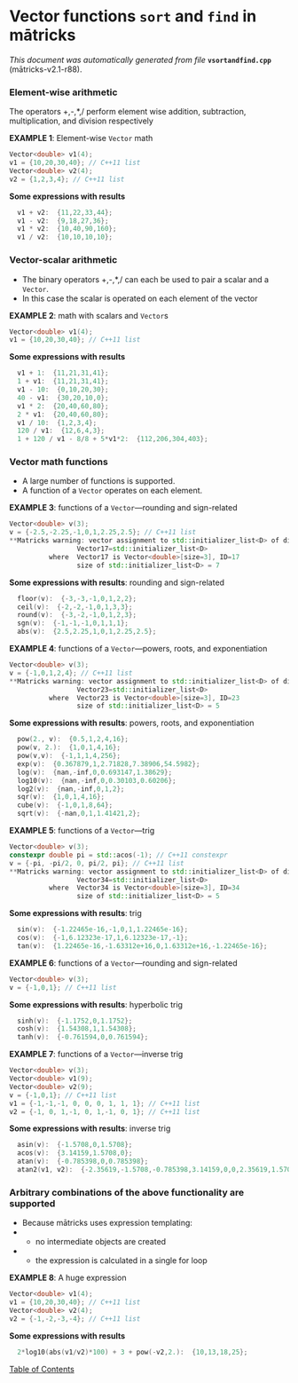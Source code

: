 
# Vector functions `sort` and `find` in mātricks
_This document was automatically generated from file_ **`vsortandfind.cpp`** (mātricks-v2.1-r88).

### Element-wise arithmetic
The operators +,-,*,/ perform element wise addition, subtraction, multiplication, and division respectively


**EXAMPLE 1**: Element-wise `Vector` math
```C++
Vector<double> v1(4);
v1 = {10,20,30,40}; // C++11 list
Vector<double> v2(4);
v2 = {1,2,3,4}; // C++11 list
```

**Some expressions with results**
```C++
  v1 + v2:  {11,22,33,44}; 
  v1 - v2:  {9,18,27,36}; 
  v1 * v2:  {10,40,90,160}; 
  v1 / v2:  {10,10,10,10}; 
```

### Vector-scalar arithmetic
* The binary operators +,-,*,/ can each be used to pair a scalar and a `Vector`.
* In this case the scalar is operated on each element of the vector


**EXAMPLE 2**: math with scalars and `Vector`s
```C++
Vector<double> v1(4);
v1 = {10,20,30,40}; // C++11 list
```

**Some expressions with results**
```C++
  v1 + 1:  {11,21,31,41}; 
  1 + v1:  {11,21,31,41}; 
  v1 - 10:  {0,10,20,30}; 
  40 - v1:  {30,20,10,0}; 
  v1 * 2:  {20,40,60,80}; 
  2 * v1:  {20,40,60,80}; 
  v1 / 10:  {1,2,3,4}; 
  120 / v1:  {12,6,4,3}; 
  1 + 120 / v1 - 8/8 + 5*v1*2:  {112,206,304,403}; 
```

### Vector math functions
* A large number of functions is supported.  
* A function of a `Vector` operates on each element.  


**EXAMPLE 3**: functions of a `Vector`—rounding and sign-related 
```C++
Vector<double> v(3);
v = {-2.5,-2.25,-1,0,1,2.25,2.5}; // C++11 list
**Matricks warning: vector assignment to std::initializer_list<D> of different size
                 Vector17=std::initializer_list<D>
          where  Vector17 is Vector<double>[size=3], ID=17
                 size of std::initializer_list<D> = 7
```

**Some expressions with results**: rounding and sign-related
```C++
  floor(v):  {-3,-3,-1,0,1,2,2}; 
  ceil(v):  {-2,-2,-1,0,1,3,3}; 
  round(v):  {-3,-2,-1,0,1,2,3}; 
  sgn(v):  {-1,-1,-1,0,1,1,1}; 
  abs(v):  {2.5,2.25,1,0,1,2.25,2.5}; 
```




**EXAMPLE 4**: functions of a `Vector`—powers, roots, and exponentiation
```C++
Vector<double> v(3);
v = {-1,0,1,2,4}; // C++11 list
**Matricks warning: vector assignment to std::initializer_list<D> of different size
                 Vector23=std::initializer_list<D>
          where  Vector23 is Vector<double>[size=3], ID=23
                 size of std::initializer_list<D> = 5
```

**Some expressions with results**: powers, roots, and exponentiation
```C++
  pow(2., v):  {0.5,1,2,4,16}; 
  pow(v, 2.):  {1,0,1,4,16}; 
  pow(v,v):  {-1,1,1,4,256}; 
  exp(v):  {0.367879,1,2.71828,7.38906,54.5982}; 
  log(v):  {nan,-inf,0,0.693147,1.38629}; 
  log10(v):  {nan,-inf,0,0.30103,0.60206}; 
  log2(v):  {nan,-inf,0,1,2}; 
  sqr(v):  {1,0,1,4,16}; 
  cube(v):  {-1,0,1,8,64}; 
  sqrt(v):  {-nan,0,1,1.41421,2}; 
```




**EXAMPLE 5**: functions of a `Vector`—trig
```C++
Vector<double> v(3);
constexpr double pi = std::acos(-1); // C++11 constexpr
v = {-pi, -pi/2, 0, pi/2, pi}; // C++11 list
**Matricks warning: vector assignment to std::initializer_list<D> of different size
                 Vector34=std::initializer_list<D>
          where  Vector34 is Vector<double>[size=3], ID=34
                 size of std::initializer_list<D> = 5
```

**Some expressions with results**: trig
```C++
  sin(v):  {-1.22465e-16,-1,0,1,1.22465e-16}; 
  cos(v):  {-1,6.12323e-17,1,6.12323e-17,-1}; 
  tan(v):  {1.22465e-16,-1.63312e+16,0,1.63312e+16,-1.22465e-16}; 
```




**EXAMPLE 6**: functions of a `Vector`—rounding and sign-related 
```C++
Vector<double> v(3);
v = {-1,0,1}; // C++11 list
```

**Some expressions with results**: hyperbolic trig
```C++
  sinh(v):  {-1.1752,0,1.1752}; 
  cosh(v):  {1.54308,1,1.54308}; 
  tanh(v):  {-0.761594,0,0.761594}; 
```




**EXAMPLE 7**: functions of a `Vector`—inverse trig
```C++
Vector<double> v(3);
Vector<double> v1(9);
Vector<double> v2(9);
v = {-1,0,1}; // C++11 list
v1 = {-1,-1,-1, 0, 0, 0, 1, 1, 1}; // C++11 list
v2 = {-1, 0, 1,-1, 0, 1,-1, 0, 1}; // C++11 list
```

**Some expressions with results**: inverse trig
```C++
  asin(v):  {-1.5708,0,1.5708}; 
  acos(v):  {3.14159,1.5708,0}; 
  atan(v):  {-0.785398,0,0.785398}; 
  atan2(v1, v2):  {-2.35619,-1.5708,-0.785398,3.14159,0,0,2.35619,1.5708,0.785398}; 
```

### Arbitrary combinations of the above functionality are supported
* Because mātricks uses expression templating:
* * no intermediate objects are created
* * the expression is calculated in a single for loop


**EXAMPLE 8**: A huge expression
```C++
Vector<double> v1(4);
v1 = {10,20,30,40}; // C++11 list
Vector<double> v2(4);
v2 = {-1,-2,-3,-4}; // C++11 list
```

**Some expressions with results**
```C++
  2*log10(abs(v1/v2)*100) + 3 + pow(-v2,2.):  {10,13,18,25}; 
```


[Table of Contents](README.md)
